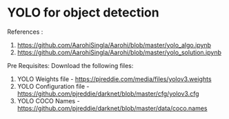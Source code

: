 # YOLO for object detection

References : 
  1. https://github.com/AarohiSingla/Aarohi/blob/master/yolo_algo.ipynb
  2. https://github.com/AarohiSingla/Aarohi/blob/master/yolo_solution.ipynb

Pre Requisites:
Download the following files:
  1. YOLO Weights file - https://pjreddie.com/media/files/yolov3.weights
  2. YOLO Configuration file - https://github.com/pjreddie/darknet/blob/master/cfg/yolov3.cfg
  3. YOLO COCO Names - https://github.com/pjreddie/darknet/blob/master/data/coco.names

